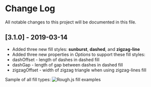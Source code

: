 # Change Log

All notable changes to this project will be documented in this file.

## [3.1.0] - 2019-03-14

* Added three new fill styles: **sunburst**, **dashed**, and **zigzag-line**
* Added three new properties in *Options* to support these fill styles:
* dashOffset - length of dashes in dashed fill
* dashGap - length of gap between dashes in dashed fill
* zigzagOffset - width of zigzag triangle when using zigzag-lines fill

Sample of all fill types:
![Rough.js fill examples](https://roughjs.com/images/main/m14.png)

